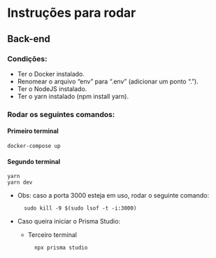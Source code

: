 # Instruções para rodar

## Back-end
### Condições:

- Ter o Docker instalado.
- Renomear o arquivo “env” para “.env” (adicionar um ponto “.”).
- Ter o NodeJS instalado.
- Ter o yarn instalado (npm install yarn).

### Rodar os seguintes comandos:

#### Primeiro terminal
    docker-compose up

#### Segundo terminal
    yarn
    yarn dev

- Obs: caso a porta 3000 esteja em uso, rodar o seguinte comando:

        sudo kill -9 $(sudo lsof -t -i:3000)

- Caso queira iniciar o Prisma Studio:

    - Terceiro terminal

            npx prisma studio
